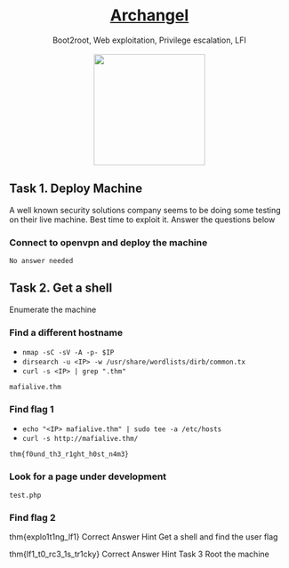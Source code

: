 # <div align="center">[Archangel](https://tryhackme.com/r/room/archangel)</div>
<div align="center">Boot2root, Web exploitation, Privilege escalation, LFI</div>
<br>
<div align="center">
<img src="https://github.com/user-attachments/assets/a2d75f44-5757-47a5-899a-0b4fc03059ab" height="200"></img>
</div>

## Task 1. Deploy Machine

A well known security solutions company seems to be doing some testing on their live machine. Best time to exploit it.
Answer the questions below
### Connect to openvpn and deploy the machine
```
No answer needed
```
## Task 2. Get a shell

Enumerate the machine
### Find a different hostname
* ```nmap -sC -sV -A -p- $IP```
* ```dirsearch -u <IP> -w /usr/share/wordlists/dirb/common.tx```
* ```curl -s <IP> | grep ".thm"```
```
mafialive.thm
```
### Find flag 1
* ```echo "<IP> mafialive.thm" | sudo tee -a /etc/hosts```
* ```curl -s http://mafialive.thm/```
```
thm{f0und_th3_r1ght_h0st_n4m3}
```
### Look for a page under development
```
test.php
```
### Find flag 2

thm{explo1t1ng_lf1}
Correct Answer
Hint
Get a shell and find the user flag

thm{lf1_t0_rc3_1s_tr1cky}
Correct Answer
Hint
Task 3
Root the machine
